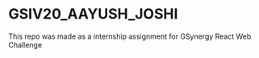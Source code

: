 # GSIV20_AAYUSH_JOSHI
 This repo was made as a internship assignment for GSynergy React Web Challenge
